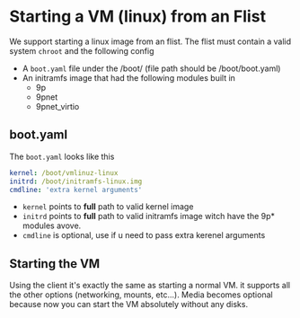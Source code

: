 # Starting a VM (linux) from an Flist
We support starting a linux image from an flist. The flist must contain a valid system `chroot` and the following config

- A `boot.yaml` file under the /boot/ (file path should be /boot/boot.yaml)
- An initramfs image that had the following modules built in
    - 9p
    - 9pnet
    - 9pnet_virtio

## boot.yaml
The `boot.yaml` looks like this
```yaml
kernel: /boot/vmlinuz-linux
initrd: /boot/initramfs-linux.img
cmdline: 'extra kernel arguments'
```

- `kernel` points to **full** path to valid kernel image
- `initrd` points to **full** path to valid initramfs image witch have the 9p* modules avove.
- `cmdline` is optional, use if u need to pass extra kerenel arguments

## Starting the VM
Using the client it's exactly the same as starting a normal VM. it supports all the
other options (networking, mounts, etc...). Media becomes optional because now you can
start the VM absolutely without any disks.
